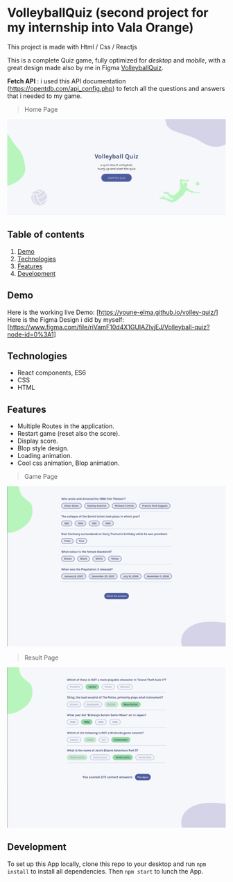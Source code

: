 # VolleyballQuiz (second project for my internship into Vala Orange)

This project is made with Html / Css / Reactjs

This is a complete Quiz game, fully optimized for _desktop_ and _mobile_, with a great design made also by me in Figma [VolleyballQuiz](https://www.figma.com/file/riVamF10d4X1GUIAZlvjEJ/Volleyball-quiz?node-id=0%3A1).

**Fetch API** : i used this API documentation (https://opentdb.com/api_config.php) to fetch all the questions and answers that i needed to my game.

> Home Page

![Home page, Quizzical App](/src/images/Home-Page.png)

## Table of contents

1. [Demo](#Demo) 
2. [Technologies](#Technologies)
3. [Features](#Features)
4. [Development](#Development)

## Demo

Here is the working live Demo: [https://youne-elma.github.io/volley-quiz/]
Here is the Figma Design i did by myself: [https://www.figma.com/file/riVamF10d4X1GUIAZlvjEJ/Volleyball-quiz?node-id=0%3A1]

## Technologies

- React components, ES6
- CSS
- HTML

## Features

- Multiple Routes in the application.
- Restart game (reset also the score).
- Display score.
- Blop style design.
- Loading animation.
- Cool css animation, Blop animation.

> Game Page

![Game Page](/src/images/Game-page.png)

> Result Page

![Result Page](/src/images/result-page.png)

## Development

To set up this App locally, clone this repo to your desktop and run `npm install` to install all dependencies. Then `npm start` to lunch the App.
